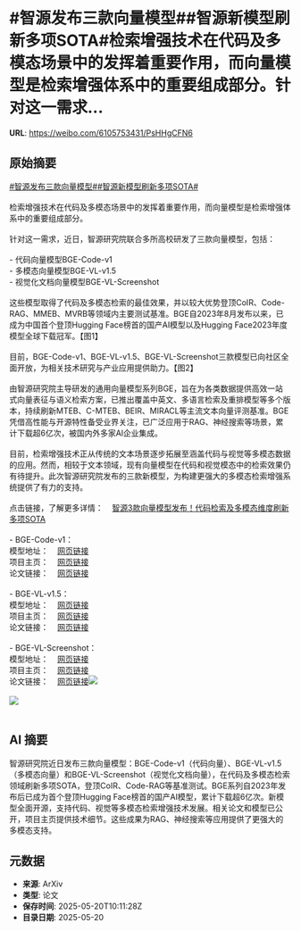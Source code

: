 # #智源发布三款向量模型##智源新模型刷新多项SOTA#检索增强技术在代码及多模态场景中的发挥着重要作用，而向量模型是检索增强体系中的重要组成部分。针对这一需求...

**URL**: https://weibo.com/6105753431/PsHHgCFN6

## 原始摘要

<a href="https://m.weibo.cn/search?containerid=231522type%3D1%26t%3D10%26q%3D%23%E6%99%BA%E6%BA%90%E5%8F%91%E5%B8%83%E4%B8%89%E6%AC%BE%E5%90%91%E9%87%8F%E6%A8%A1%E5%9E%8B%23&amp;extparam=%23%E6%99%BA%E6%BA%90%E5%8F%91%E5%B8%83%E4%B8%89%E6%AC%BE%E5%90%91%E9%87%8F%E6%A8%A1%E5%9E%8B%23" data-hide=""><span class="surl-text">#智源发布三款向量模型#</span></a><a href="https://m.weibo.cn/search?containerid=231522type%3D1%26t%3D10%26q%3D%23%E6%99%BA%E6%BA%90%E6%96%B0%E6%A8%A1%E5%9E%8B%E5%88%B7%E6%96%B0%E5%A4%9A%E9%A1%B9SOTA%23&amp;extparam=%23%E6%99%BA%E6%BA%90%E6%96%B0%E6%A8%A1%E5%9E%8B%E5%88%B7%E6%96%B0%E5%A4%9A%E9%A1%B9SOTA%23" data-hide=""><span class="surl-text">#智源新模型刷新多项SOTA#</span></a><br><br>检索增强技术在代码及多模态场景中的发挥着重要作用，而向量模型是检索增强体系中的重要组成部分。<br><br>针对这一需求，近日，智源研究院联合多所高校研发了三款向量模型，包括：<br><br>- 代码向量模型BGE-Code-v1<br>- 多模态向量模型BGE-VL-v1.5<br>- 视觉化文档向量模型BGE-VL-Screenshot<br><br>这些模型取得了代码及多模态检索的最佳效果，并以较大优势登顶CoIR、Code-RAG、MMEB、MVRB等领域内主要测试基准。BGE自2023年8月发布以来，已成为中国首个登顶Hugging Face榜首的国产AI模型以及Hugging Face2023年度模型全球下载冠军。【图1】<br><br>目前，BGE-Code-v1、BGE-VL-v1.5、BGE-VL-Screenshot三款模型已向社区全面开放，为相关技术研究与产业应用提供助力。【图2】<br><br>由智源研究院主导研发的通用向量模型系列BGE，旨在为各类数据提供高效一站式向量表征与语义检索方案，已推出覆盖中英文、多语言检索及重排模型等多个版本，持续刷新MTEB、C-MTEB、BEIR、MIRACL等主流文本向量评测基准。BGE凭借高性能与开源特性备受业界关注，已广泛应用于RAG、神经搜索等场景，累计下载超6亿次，被国内外多家AI企业集成。<br><br>目前，检索增强技术正从传统的文本场景逐步拓展至涵盖代码与视觉等多模态数据的应用。然而，相较于文本领域，现有向量模型在代码和视觉模态中的检索效果仍有待提升。此次智源研究院发布的三款新模型，为构建更强大的多模态检索增强系统提供了有力的支持。<br><br>点击链接，了解更多详情：<a href="https://weibo.cn/sinaurl?u=https%3A%2F%2Fmp.weixin.qq.com%2Fs%2FdjosOh4t1QaevOhK62oo6g" data-hide=""><span class="url-icon"><img style="width: 1rem;height: 1rem" src="https://h5.sinaimg.cn/upload/2015/09/25/3/timeline_card_small_web_default.png" referrerpolicy="no-referrer"></span><span class="surl-text">智源3款向量模型发布！代码检索及多模态维度刷新多项SOTA</span></a><br><br>- BGE-Code-v1：<br>模型地址：<a href="https://weibo.cn/sinaurl?u=https%3A%2F%2Fhuggingface.co%2FBAAI%2Fbge-code-v1" data-hide=""><span class="url-icon"><img style="width: 1rem;height: 1rem" src="https://h5.sinaimg.cn/upload/2015/09/25/3/timeline_card_small_web_default.png" referrerpolicy="no-referrer"></span><span class="surl-text">网页链接</span></a><br>项目主页：<a href="https://weibo.cn/sinaurl?u=https%3A%2F%2Fgithub.com%2FFlagOpen%2FFlagEmbedding%2Ftree%2Fmaster%2Fresearch%2FBGE_Coder" data-hide=""><span class="url-icon"><img style="width: 1rem;height: 1rem" src="https://h5.sinaimg.cn/upload/2015/09/25/3/timeline_card_small_web_default.png" referrerpolicy="no-referrer"></span><span class="surl-text">网页链接</span></a><br>论文链接：<a href="https://weibo.cn/sinaurl?u=https%3A%2F%2Fgithub.com%2FFlagOpen%2FFlagEmbedding%2Fblob%2Fmaster%2Fresearch%2FBGE_Coder%2Fpaper%2FCodeR.pdf" data-hide=""><span class="url-icon"><img style="width: 1rem;height: 1rem" src="https://h5.sinaimg.cn/upload/2015/09/25/3/timeline_card_small_web_default.png" referrerpolicy="no-referrer"></span><span class="surl-text">网页链接</span></a><br><br>- BGE-VL-v1.5：<br>模型地址：<a href="https://weibo.cn/sinaurl?u=https%3A%2F%2Fhuggingface.co%2FBAAI%2FBGE-VL-v1.5-zs" data-hide=""><span class="url-icon"><img style="width: 1rem;height: 1rem" src="https://h5.sinaimg.cn/upload/2015/09/25/3/timeline_card_small_web_default.png" referrerpolicy="no-referrer"></span><span class="surl-text">网页链接</span></a><br>项目主页：<a href="https://weibo.cn/sinaurl?u=https%3A%2F%2Fgithub.com%2FFlagOpen%2FFlagEmbedding%2Ftree%2Fmaster%2Fresearch%2FBGE_VL" data-hide=""><span class="url-icon"><img style="width: 1rem;height: 1rem" src="https://h5.sinaimg.cn/upload/2015/09/25/3/timeline_card_small_web_default.png" referrerpolicy="no-referrer"></span><span class="surl-text">网页链接</span></a><br>论文链接：<a href="https://weibo.cn/sinaurl?u=https%3A%2F%2Farxiv.org%2Fabs%2F2412.14475" data-hide=""><span class="url-icon"><img style="width: 1rem;height: 1rem" src="https://h5.sinaimg.cn/upload/2015/09/25/3/timeline_card_small_web_default.png" referrerpolicy="no-referrer"></span><span class="surl-text">网页链接</span></a><br><br>- BGE-VL-Screenshot：<br>模型地址：<a href="https://weibo.cn/sinaurl?u=https%3A%2F%2Fhuggingface.co%2FBAAI%2FBGE-VL-Screenshot" data-hide=""><span class="url-icon"><img style="width: 1rem;height: 1rem" src="https://h5.sinaimg.cn/upload/2015/09/25/3/timeline_card_small_web_default.png" referrerpolicy="no-referrer"></span><span class="surl-text">网页链接</span></a><br>项目主页：<a href="https://weibo.cn/sinaurl?u=https%3A%2F%2Fgithub.com%2FFlagOpen%2FFlagEmbedding%2Ftree%2Fmaster%2Fresearch%2FBGE_VL_Screenshot" data-hide=""><span class="url-icon"><img style="width: 1rem;height: 1rem" src="https://h5.sinaimg.cn/upload/2015/09/25/3/timeline_card_small_web_default.png" referrerpolicy="no-referrer"></span><span class="surl-text">网页链接</span></a><br>论文链接：<a href="https://weibo.cn/sinaurl?u=https%3A%2F%2Farxiv.org%2Fabs%2F2502.11431" data-hide=""><span class="url-icon"><img style="width: 1rem;height: 1rem" src="https://h5.sinaimg.cn/upload/2015/09/25/3/timeline_card_small_web_default.png" referrerpolicy="no-referrer"></span><span class="surl-text">网页链接</span></a><img style="" src="https://tvax4.sinaimg.cn/large/006Fd7o3gy1i1m0z9sr60j31ao156azd.jpg" referrerpolicy="no-referrer"><br><br><img style="" src="https://tvax2.sinaimg.cn/large/006Fd7o3gy1i1m0zb2a19j30zk0d8wnc.jpg" referrerpolicy="no-referrer"><br><br>

## AI 摘要

智源研究院近日发布三款向量模型：BGE-Code-v1（代码向量）、BGE-VL-v1.5（多模态向量）和BGE-VL-Screenshot（视觉化文档向量），在代码及多模态检索领域刷新多项SOTA，登顶CoIR、Code-RAG等基准测试。BGE系列自2023年发布后已成为首个登顶Hugging Face榜首的国产AI模型，累计下载超6亿次。新模型全面开源，支持代码、视觉等多模态检索增强技术发展。相关论文和模型已公开，项目主页提供技术细节。这些成果为RAG、神经搜索等应用提供了更强大的多模态支持。

## 元数据

- **来源**: ArXiv
- **类型**: 论文
- **保存时间**: 2025-05-20T10:11:28Z
- **目录日期**: 2025-05-20
